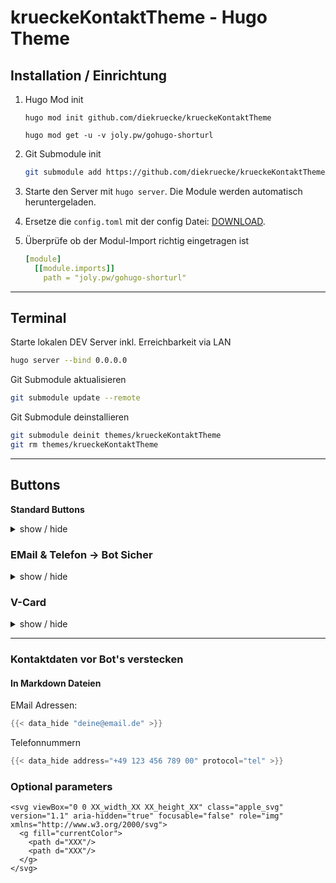 # krueckeKontaktTheme - Hugo Theme


## Installation / Einrichtung

1. Hugo Mod init

   ```shell
   hugo mod init github.com/diekruecke/krueckeKontaktTheme

   hugo mod get -u -v joly.pw/gohugo-shorturl
   ```

2. Git Submodule init

   ```bash
   git submodule add https://github.com/diekruecke/krueckeKontaktTheme themes/krueckeKontaktTheme
   ```

3. Starte den Server mit `hugo server`. Die Module werden automatisch heruntergeladen.

4. Ersetze die `config.toml` mit der config Datei: [DOWNLOAD]( https://minhaskamal.github.io/DownGit/#/home?url=https://github.com/diekruecke/krueckeKontaktTheme/blob/main/hugo.toml ).

5. Überprüfe ob der Modul-Import richtig eingetragen ist

   ```yaml
   [module]
     [[module.imports]]
       path = "joly.pw/gohugo-shorturl"
   ```

---

## Terminal

Starte lokalen DEV Server inkl. Erreichbarkeit via LAN
```zsh
hugo server --bind 0.0.0.0 
```

Git Submodule aktualisieren
```zsh
git submodule update --remote  
```

Git Submodule deinstallieren
```zsh
git submodule deinit themes/krueckeKontaktTheme
git rm themes/krueckeKontaktTheme
```

---

## Buttons

**Standard Buttons**
<details>
<summary>show / hide</summary>

```go
Whatsapp
{{< kontakt_button type="whatsapp" href="/l/wa" text="Whatsapp" >}}

Instagram
{{< kontakt_button type="instagram" href="/l/insta" text="Instagram" >}}

Discord
{{< kontakt_button type="discord" href="/l/dc" text="Discord" >}}

Facebook
{{< kontakt_button type="facebook" href="/l/fb" text="Facebook" >}}

Twitch
{{< kontakt_button type="twitch" href="/l/tw" text="Twitch" >}}

Youtube
{{< kontakt_button type="youtube" href="/l/yt" text="Youtube" >}}

Link
{{< kontakt_button type="link" href="https://www.diekruecke.de/" text="Private Kontaktdaten" >}}
{{< kontakt_button type="link" href="/button-test-area" text="Button Test Area" >}}
```
</details>

### EMail & Telefon -> Bot Sicher
<details>
<summary>show / hide</summary>

```toml
EMail 
{{< kontakt_button_hidden type="email" href="deine@email.de" text="E-Mail" >}}

Telefon
{{< kontakt_button_hidden type="phone" protocol="tel" href="+1234567890123" text="Mobile" >}}
```
</details>

### V-Card
<details>
<summary>show / hide</summary>

```go
{{< kontakt_button_vcard type="contact" text="Kontakt Speichern" >}}
```

#### V-Card Speicherort

- VCard für Apple Systeme (iPhone, iPad, iPod, Mac)

  ```markdown
  /vcard/robin_schroeter_apple.vcf
  ```

- VCard für alle sonstigen Systeme (Windows, Android, alles was nicht als Apple erkannt wird)

  ```markdown
  /vcard/robin_schroeter.vcf
  ```

</details>

---

### Kontaktdaten vor Bot's verstecken  

#### In Markdown Dateien
EMail Adressen:
  ```go
  {{< data_hide "deine@email.de" >}}  
  ```

Telefonnummern
  ```go
  {{< data_hide address="+49 123 456 789 00" protocol="tel" >}}  
  ```

### Optional parameters

```
<svg viewBox="0 0 XX_width_XX XX_height_XX" class="apple_svg" version="1.1" aria-hidden="true" focusable="false" role="img" xmlns="http://www.w3.org/2000/svg">
  <g fill="currentColor">
    <path d="XXX"/>
    <path d="XXX"/>
  </g>
</svg>
```
